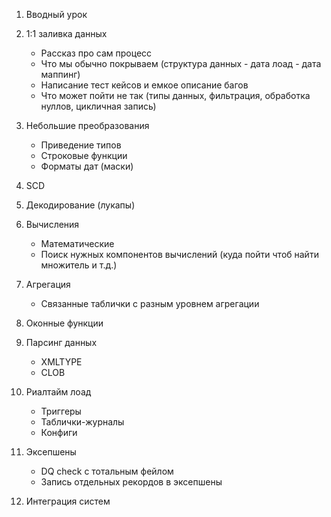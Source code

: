 1. Вводный урок

2. 1:1 заливка данных
	- Рассказ про сам процесс
	- Что мы обычно покрываем (структура данных - дата лоад - дата маппинг)
	- Написание тест кейсов и емкое описание багов 
	- Что может пойти не так (типы данных, фильтрация, обработка нуллов, цикличная запись)
	
3. Небольшие преобразования 
	- Приведение типов 
	- Строковые функции
	- Форматы дат (маски)
	
4. SCD
	
5. Декодирование (лукапы)	

6. Вычисления
	- Математические
	- Поиск нужных компонентов вычислений (куда пойти чтоб найти множитель и т.д.)

7. Агрегация
	- Связанные таблички с разным уровнем агрегации 

8. Оконные функции 

9. Парсинг данных
	- XMLTYPE
	- CLOB
	
10. Риалтайм лоад 
	- Триггеры
	- Таблички-журналы
	- Конфиги
	
11. Эксепшены
	- DQ check с тотальным фейлом
	- Запись отдельных рекордов в эксепшены
	
12. Интеграция систем

	
